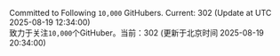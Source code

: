 Committed to Following `10,000` GitHubers. Current: <!-- FOLLOWING_COUNT -->302<!-- FOLLOWING_COUNT --> (Update at UTC <!-- LAST_UPDATED -->2025-08-19 12:34:00<!-- LAST_UPDATED -->)<br>
致力于关注`10,000`个GitHuber。当前：<!-- FOLLOWING_COUNT -->302<!-- FOLLOWING_COUNT --> (更新于北京时间 <!-- LAST_UPDATED_CST -->2025-08-19 20:34:00<!-- LAST_UPDATED_CST -->)
